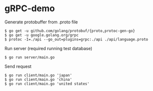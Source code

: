 # gRPC-demo

Generate protobuffer from .proto file
```
$ go get -u github.com/golang/protobuf/{proto,protoc-gen-go}
$ go get -u google.golang.org/grpc
$ protoc -I=./api --go_out=plugins=grpc:./api ./api/language.proto
```

Run server (required running test database)
```
$ go run server/main.go
```

Send request
```
$ go run client/main.go 'japan'
$ go run client/main.go 'china'
$ go run client/main.go 'united states'
```
